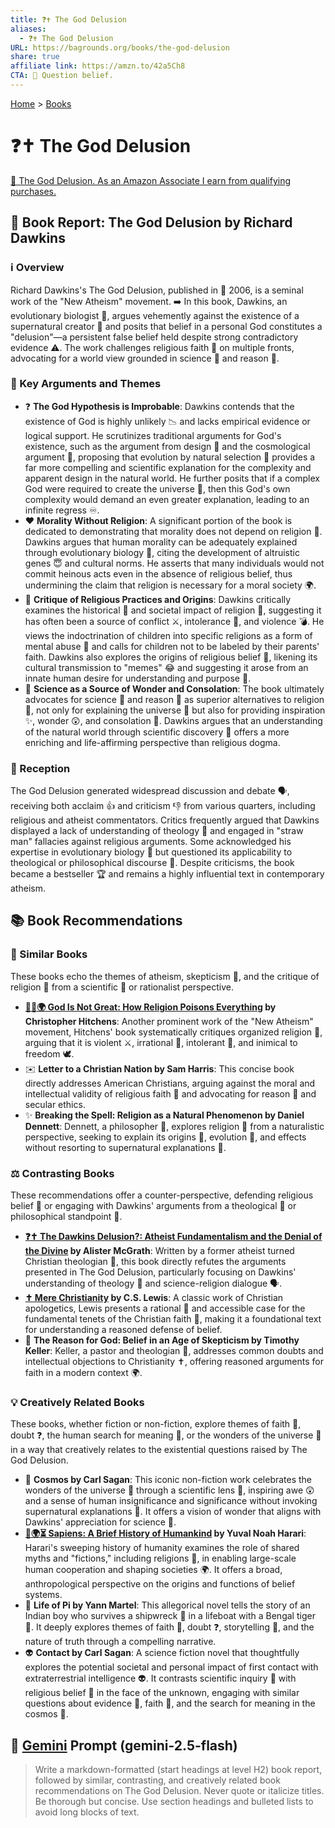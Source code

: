 ```yaml
---
title: ❓✝️ The God Delusion
aliases:
  - ❓✝️ The God Delusion
URL: https://bagrounds.org/books/the-god-delusion
share: true
affiliate link: https://amzn.to/42a5Ch8
CTA: 🙏 Question belief.
---
```

[Home](../index.md) > [Books](./index.md)  
# ❓✝️ The God Delusion  
[🛒 The God Delusion. As an Amazon Associate I earn from qualifying purchases.](https://amzn.to/42a5Ch8)  
  
## 📖 Book Report: The God Delusion by Richard Dawkins  
  
### ℹ️ Overview  
  
Richard Dawkins's The God Delusion, published in 📅 2006, is a seminal work of the "New Atheism" movement. ➡️ In this book, Dawkins, an evolutionary biologist 🧬, argues vehemently against the existence of a supernatural creator 🌌 and posits that belief in a personal God constitutes a "delusion"—a persistent false belief held despite strong contradictory evidence ⚠️. The work challenges religious faith 🙏 on multiple fronts, advocating for a world view grounded in science 🔬 and reason 🤔.  
  
### 🔑 Key Arguments and Themes  
  
* ❓ **The God Hypothesis is Improbable**: Dawkins contends that the existence of God is highly unlikely 📉 and lacks empirical evidence or logical support. He scrutinizes traditional arguments for God's existence, such as the argument from design 📐 and the cosmological argument 🌌, proposing that evolution by natural selection 🌿 provides a far more compelling and scientific explanation for the complexity and apparent design in the natural world. He further posits that if a complex God were required to create the universe 🌌, then this God's own complexity would demand an even greater explanation, leading to an infinite regress ♾️.  
* ❤️ **Morality Without Religion**: A significant portion of the book is dedicated to demonstrating that morality does not depend on religion 🙏. Dawkins argues that human morality can be adequately explained through evolutionary biology 🧬, citing the development of altruistic genes 😇 and cultural norms. He asserts that many individuals would not commit heinous acts even in the absence of religious belief, thus undermining the claim that religion is necessary for a moral society 🌍.  
* 📜 **Critique of Religious Practices and Origins**: Dawkins critically examines the historical 📜 and societal impact of religion 🙏, suggesting it has often been a source of conflict ⚔️, intolerance 🚫, and violence 💣. He views the indoctrination of children into specific religions as a form of mental abuse 🧠 and calls for children not to be labeled by their parents' faith. Dawkins also explores the origins of religious belief 🙏, likening its cultural transmission to "memes" 😂 and suggesting it arose from an innate human desire for understanding and purpose 🎯.  
* 🔬 **Science as a Source of Wonder and Consolation**: The book ultimately advocates for science 🧪 and reason 🤔 as superior alternatives to religion 🙏, not only for explaining the universe 🌌 but also for providing inspiration ✨, wonder 😲, and consolation 🤗. Dawkins argues that an understanding of the natural world through scientific discovery 🔭 offers a more enriching and life-affirming perspective than religious dogma.  
  
### 📢 Reception  
  
The God Delusion generated widespread discussion and debate 🗣️, receiving both acclaim 👍 and criticism 👎 from various quarters, including religious and atheist commentators. Critics frequently argued that Dawkins displayed a lack of understanding of theology 📖 and engaged in "straw man" fallacies against religious arguments. Some acknowledged his expertise in evolutionary biology 🧬 but questioned its applicability to theological or philosophical discourse 🤔. Despite criticisms, the book became a bestseller 🏆 and remains a highly influential text in contemporary atheism.  
  
## 📚 Book Recommendations  
  
### 🤝 Similar Books  
  
These books echo the themes of atheism, skepticism 🤔, and the critique of religion 🙏 from a scientific 🔬 or rationalist perspective.  
  
* **[🙏🚫🌍 God Is Not Great: How Religion Poisons Everything](./god-is-not-great-how-religion-poisons-everything.md) by Christopher Hitchens**: Another prominent work of the "New Atheism" movement, Hitchens' book systematically critiques organized religion 🙏, arguing that it is violent ⚔️, irrational 🤪, intolerant 🚫, and inimical to freedom 🕊️.  
* ✉️ **Letter to a Christian Nation by Sam Harris**: This concise book directly addresses American Christians, arguing against the moral and intellectual validity of religious faith 🙏 and advocating for reason 🤔 and secular ethics.  
* ✨ **Breaking the Spell: Religion as a Natural Phenomenon by Daniel Dennett**: Dennett, a philosopher 🤔, explores religion 🙏 from a naturalistic perspective, seeking to explain its origins 👶, evolution 🧬, and effects without resorting to supernatural explanations 👻.  
  
### ⚖️ Contrasting Books  
  
These recommendations offer a counter-perspective, defending religious belief 🙏 or engaging with Dawkins' arguments from a theological 📖 or philosophical standpoint 🤔.  
  
* **[❓✝️ The Dawkins Delusion?: Atheist Fundamentalism and the Denial of the Divine](./the-dawkins-delusion-atheist-fundamentalism-and-the-denial-of-the-divine.md) by Alister McGrath**: Written by a former atheist turned Christian theologian 📖, this book directly refutes the arguments presented in The God Delusion, particularly focusing on Dawkins' understanding of theology 📖 and science-religion dialogue 🗣️.  
* **[✝️ Mere Christianity](./mere-christianity.md) by C.S. Lewis**: A classic work of Christian apologetics, Lewis presents a rational 🤔 and accessible case for the fundamental tenets of the Christian faith 🙏, making it a foundational text for understanding a reasoned defense of belief.  
* 🙏 **The Reason for God: Belief in an Age of Skepticism by Timothy Keller**: Keller, a pastor and theologian 📖, addresses common doubts and intellectual objections to Christianity ✝️, offering reasoned arguments for faith in a modern context 🌍.  
  
### 💡 Creatively Related Books  
  
These books, whether fiction or non-fiction, explore themes of faith 🙏, doubt ❓, the human search for meaning 🧭, or the wonders of the universe 🌌 in a way that creatively relates to the existential questions raised by The God Delusion.  
  
* 🌌 **Cosmos by Carl Sagan**: This iconic non-fiction work celebrates the wonders of the universe 🌌 through a scientific lens 🔭, inspiring awe 😲 and a sense of human insignificance and significance without invoking supernatural explanations 👻. It offers a vision of wonder that aligns with Dawkins' appreciation for science 🧪.  
* **[📜🌍⏳ Sapiens: A Brief History of Humankind](./sapiens-a-brief-history-of-humankind.md) by Yuval Noah Harari**: Harari's sweeping history of humanity examines the role of shared myths and "fictions," including religions 🙏, in enabling large-scale human cooperation and shaping societies 🌍. It offers a broad, anthropological perspective on the origins and functions of belief systems.  
* 🐅 **Life of Pi by Yann Martel**: This allegorical novel tells the story of an Indian boy who survives a shipwreck 🚢 in a lifeboat with a Bengal tiger 🐅. It deeply explores themes of faith 🙏, doubt ❓, storytelling 📖, and the nature of truth through a compelling narrative.  
* 👽 **Contact by Carl Sagan**: A science fiction novel that thoughtfully explores the potential societal and personal impact of first contact with extraterrestrial intelligence 👽. It contrasts scientific inquiry 🔭 with religious belief 🙏 in the face of the unknown, engaging with similar questions about evidence 🔎, faith 🙏, and the search for meaning in the cosmos 🌌.  
  
## 💬 [Gemini](https://gemini.google.com) Prompt (gemini-2.5-flash)  
> Write a markdown-formatted (start headings at level H2) book report, followed by similar, contrasting, and creatively related book recommendations on The God Delusion. Never quote or italicize titles. Be thorough but concise. Use section headings and bulleted lists to avoid long blocks of text.